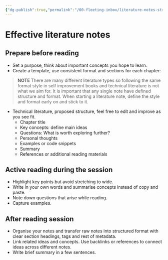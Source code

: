 ```yaml
---
{"dg-publish":true,"permalink":"/00-fleeting-inbox/literature-notes-structure/","title":"Effective literature notes","tags":["obsidian","index"]}
---
```



# Effective literature notes

## Prepare before reading

- Set a purpose, think about important concepts you hope to learn.
- Create a template, use consistent format and sections for each chapter:
>**NOTE**
>There are many different literature types so following the same format style in self improvement books and technical literature is not what we aim for. It is important that any single note have defined structure and format. When starting a literature note, define the style and format early on and stick to it.

- Technical literature, proposed structure, feel free to edit and improve as you see fit.
  - Chapter title
  - Key concepts: define main ideas
  - Questions: What is worth exploring further?
  - Personal thoughts
  - Examples or code snippets
  - Summary
  - References or additional reading materials

## Active reading during the session

- Highlight key points but avoid stretching to wide.
- Write in your own words and summarise concepts instead of copy and paste.
- Note down questions that arise while reading.
- Capture examples.

## After reading session

- Organise your notes and transfer raw notes into structured format with clear section headings, tags and rest of metadata.
- Link related ideas and concepts. Use backlinks or references to connect ideas across different notes.
- Write brief summary in a few sentences.

